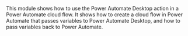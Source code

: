 This module shows how to use the Power Automate Desktop action in a Power Automate cloud flow. It shows how to create a cloud flow in Power Automate that passes variables to Power Automate Desktop, and how to pass variables back to Power Automate.
